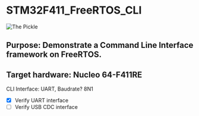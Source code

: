 # STM32F411_FreeRTOS_CLI
![The Pickle](https://avatars.githubusercontent.com/u/46461748?s=120&v=4)

## Purpose: Demonstrate a Command Line Interface framework on FreeRTOS.

## Target hardware: Nucleo 64-F411RE

CLI Interface: UART, Baudrate? 8N1

 - [x] Verify UART interface
 - [ ] Verify USB CDC interface
